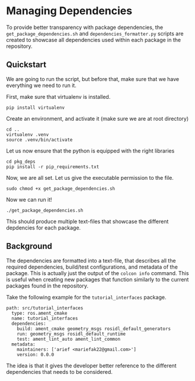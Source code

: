 # Managing Dependencies
To provide better transparency with package dependencies, the `get_package_dependencies.sh` and `dependencies_formatter.py` scripts are created to showcase all dependencies used within each package in the repository.

## Quickstart
We are going to run the script, but before that, make sure that we have everything we need to run it.

First, make sure that virtualenv is installed.
```shell
pip install virtualenv
```

Create an environment, and activate it (make sure we are at root directory)
```shell
cd ..
virtualenv .venv
source .venv/bin/activate
```

Let us now ensure that the python is equipped with the right libraries
```shell
cd pkg_deps
pip install -r pip_requirements.txt
```

Now, we are all set. Let us give the executable permission to the file.
```shell
sudo chmod +x get_package_dependencies.sh
```
Now we can run it!
```shell
./get_package_dependencies.sh
```
This should produce multiple text-files that showcase the different depdencies for each package.

## Background
The dependencies are formatted into a text-file, that describes all the required dependencies, build/test configurations, and metadata of the package. This is actually just the output of the `colcon info` command. This is useful when creating new packages that function similarly to the current packages found in the repository.

Take the following example for the `tutorial_interfaces` package.

```shell
path: src/tutorial_interfaces
  type: ros.ament_cmake
  name: tutorial_interfaces
  dependencies:
    build: ament_cmake geometry_msgs rosidl_default_generators
    run: geometry_msgs rosidl_default_runtime
    test: ament_lint_auto ament_lint_common
  metadata:
    maintainers: ['arief <mariefak22@gmail.com>']
    version: 0.0.0
```

The idea is that it gives the developer better reference to the different dependencies that needs to be considered.